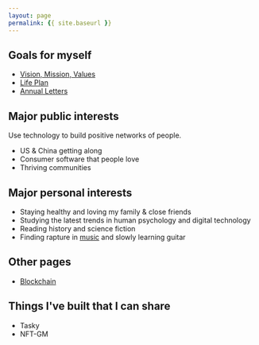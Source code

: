 ```yaml
---
layout: page
permalink: {{ site.baseurl }}
---
```


## Goals for myself
- [Vision, Mission, Values](https://dynalist.io/d/pz2OV8bfTjaryXAKLmREY8c1)
- [Life Plan](https://docs.google.com/spreadsheets/d/1YV1dD9vc6yEOUJNvUqFE_H3H63SICM_22eqCVEgH3mc/)
- [Annual Letters](https://tinyletter.com/tedesconotes)

## Major public interests
Use technology to build positive networks of people.
- US & China getting along
- Consumer software that people love
- Thriving communities

## Major personal interests
- Staying healthy and loving my family & close friends
- Studying the latest trends in human psychology and digital technology
- Reading history and science fiction
- Finding rapture in [music](/music.md) and slowly learning guitar

## Other pages
- [Blockchain](/blockchain.md/)

## Things I've built that I can share
- Tasky
- NFT-GM
